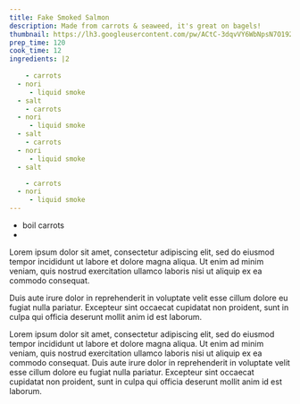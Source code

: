 ```yaml
---
title: Fake Smoked Salmon
description: Made from carrots & seaweed, it's great on bagels!
thumbnail: https://lh3.googleusercontent.com/pw/ACtC-3dqvVY6WbNpsN7O192IhJrE5C5flCLj-wN85MaPvLyJhPqTwsWFlpoUyJUyGtVLRJznzCH-aL7L14CmbWgT1lIhUJhNTxGNU2-0XmxZOv_WOwZfBzZPmJYJ5rXYuFLg6sHUc3U1UIA0AQC3_380EPFYzA=w2408-h1805-no
prep_time: 120
cook_time: 12
ingredients: |2
  
    - carrots 
  - nori
     - liquid smoke
  - salt
    - carrots 
  - nori
     - liquid smoke
  - salt
    - carrots 
  - nori
     - liquid smoke
  - salt

    - carrots 
  - nori
     - liquid smoke
---
```

- boil carrots
- 
Lorem ipsum dolor sit amet, consectetur adipiscing elit, sed do eiusmod tempor incididunt ut labore et dolore magna aliqua. Ut enim ad minim veniam, quis nostrud exercitation ullamco laboris nisi ut aliquip ex ea commodo consequat.

Duis aute irure dolor in reprehenderit in voluptate velit esse cillum dolore eu fugiat nulla pariatur. Excepteur sint occaecat cupidatat non proident, sunt in culpa qui officia deserunt mollit anim id est laborum.

Lorem ipsum dolor sit amet, consectetur adipiscing elit, sed do eiusmod tempor incididunt ut labore et dolore magna aliqua. Ut enim ad minim veniam, quis nostrud exercitation ullamco laboris nisi ut aliquip ex ea commodo consequat. 
Duis aute irure dolor in reprehenderit in voluptate velit esse cillum dolore eu fugiat nulla pariatur. Excepteur sint occaecat cupidatat non proident, sunt in culpa qui officia deserunt mollit anim id est laborum.